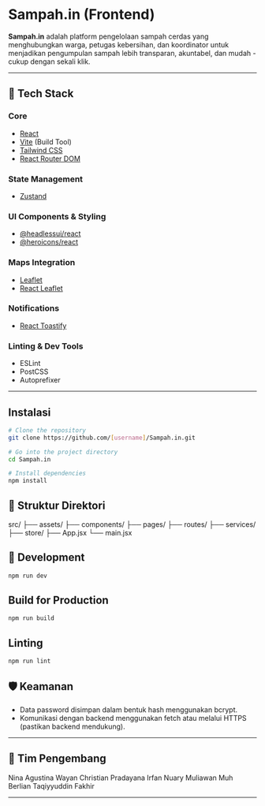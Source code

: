 # Sampah.in (Frontend)

**Sampah.in** adalah platform pengelolaan sampah cerdas yang menghubungkan warga, petugas kebersihan, dan koordinator untuk menjadikan pengumpulan sampah lebih transparan, akuntabel, dan mudah - cukup dengan sekali klik.

---

## 🚀 Tech Stack

### Core
- [React](https://react.dev/)
- [Vite](https://vite.dev/) (Build Tool)
- [Tailwind CSS](https://tailwindcss.com/)
- [React Router DOM](https://reactrouter.com/en/main)

### State Management
- [Zustand](https://zustand-demo.pmnd.rs/)

### UI Components & Styling
- [@headlessui/react](https://headlessui.dev/)
- [@heroicons/react](https://heroicons.com/)

### Maps Integration
- [Leaflet](https://leafletjs.com/)
- [React Leaflet](https://react-leaflet.js.org/)

### Notifications
- [React Toastify](https://fkhadra.github.io/react-toastify/)

### Linting & Dev Tools
- ESLint
- PostCSS
- Autoprefixer

---

## Instalasi

```bash
# Clone the repository
git clone https://github.com/[username]/Sampah.in.git

# Go into the project directory
cd Sampah.in

# Install dependencies
npm install
```

## 📁 Struktur Direktori

src/
├── assets/
├── components/
├── pages/
├── routes/
├── services/
├── store/
├── App.jsx
└── main.jsx

## 🧪 Development

```bash
npm run dev
```

## Build for Production

```bash
npm run build
```

## Linting

```bash
npm run lint
```

## 🛡️ Keamanan

- Data password disimpan dalam bentuk hash menggunakan bcrypt.
- Komunikasi dengan backend menggunakan fetch atau melalui HTTPS (pastikan backend mendukung).

---

## 👥 Tim Pengembang

Nina Agustina
Wayan Christian Pradayana
Irfan Nuary Muliawan
Muh Berlian Taqiyyuddin Fakhir

---